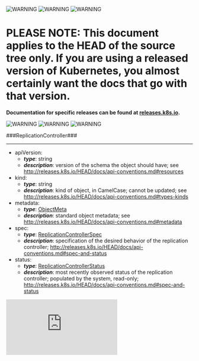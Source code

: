 <!-- BEGIN MUNGE: UNVERSIONED_WARNING -->

<!-- BEGIN STRIP_FOR_RELEASE -->

![WARNING](http://kubernetes.io/img/warning.png)
![WARNING](http://kubernetes.io/img/warning.png)
![WARNING](http://kubernetes.io/img/warning.png)

<h1>PLEASE NOTE: This document applies to the HEAD of the source
tree only. If you are using a released version of Kubernetes, you almost
certainly want the docs that go with that version.</h1>

<strong>Documentation for specific releases can be found at
[releases.k8s.io](http://releases.k8s.io).</strong>

![WARNING](http://kubernetes.io/img/warning.png)
![WARNING](http://kubernetes.io/img/warning.png)
![WARNING](http://kubernetes.io/img/warning.png)

<!-- END STRIP_FOR_RELEASE -->

<!-- END MUNGE: UNVERSIONED_WARNING -->
###ReplicationController###

---
* apiVersion: 
  * **_type_**: string
  * **_description_**: version of the schema the object should have; see http://releases.k8s.io/HEAD/docs/api-conventions.md#resources
* kind: 
  * **_type_**: string
  * **_description_**: kind of object, in CamelCase; cannot be updated; see http://releases.k8s.io/HEAD/docs/api-conventions.md#types-kinds
* metadata: 
  * **_type_**: [ObjectMeta](ObjectMeta.md)
  * **_description_**: standard object metadata; see http://releases.k8s.io/HEAD/docs/api-conventions.md#metadata
* spec: 
  * **_type_**: [ReplicationControllerSpec](ReplicationControllerSpec.md)
  * **_description_**: specification of the desired behavior of the replication controller; http://releases.k8s.io/HEAD/docs/api-conventions.md#spec-and-status
* status: 
  * **_type_**: [ReplicationControllerStatus](ReplicationControllerStatus.md)
  * **_description_**: most recently observed status of the replication controller; populated by the system, read-only; http://releases.k8s.io/HEAD/docs/api-conventions.md#spec-and-status


<!-- BEGIN MUNGE: GENERATED_ANALYTICS -->
[![Analytics](https://kubernetes-site.appspot.com/UA-36037335-10/GitHub/docs/api-types/v1/ReplicationController.md?pixel)]()
<!-- END MUNGE: GENERATED_ANALYTICS -->
